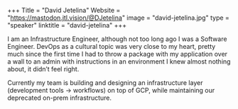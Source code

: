 +++
Title = "David Jetelina"
Website = "https://mastodon.jtl.vision/@DJetelina"
image = "david-jetelina.jpg"
type = "speaker"
linktitle = "david-jetelina"
+++

I am an Infrastructure Engineer, although not too long ago I was a Software Engineer. DevOps as a cultural topic was very close to my heart, pretty much since the first time I had to throw a package with my application over a wall to an admin with instructions in an environment I knew almost nothing about, it didn’t feel right.

Currently my team is building and designing an infrastructure layer (development tools -> workflows) on top of GCP, while maintaining our deprecated on-prem infrastructure.